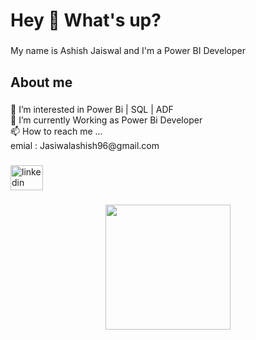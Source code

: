 <h1 align="left">Hey 👋 What's up?</h1>

###

<p align="left">My name is Ashish Jaiswal and I'm a Power BI Developer</p>

###

<h2 align="left">About me</h2>

###

<p align="left">👀 I’m interested in Power Bi | SQL | ADF <br>🌱 I’m currently Working as Power Bi Developer<br>📫 How to reach me ...<br>emial : Jasiwalashish96@gmail.com</p>

###

<div align="left">
  <a href="https://in.linkedin.com/in/ashish-jaiswal-b57090202" target="_blank">
    <img src="https://raw.githubusercontent.com/maurodesouza/profile-readme-generator/master/src/assets/icons/social/linkedin/default.svg" width="52" height="40" alt="linkedin logo"  />
  </a>
</div>

###

<div align="center">
  <img height="200" src="https://i0.wp.com/sqlserverbi.blog/wp-content/uploads/2022/08/image-2.png?w=724&ssl=1"  />
</div>

###
